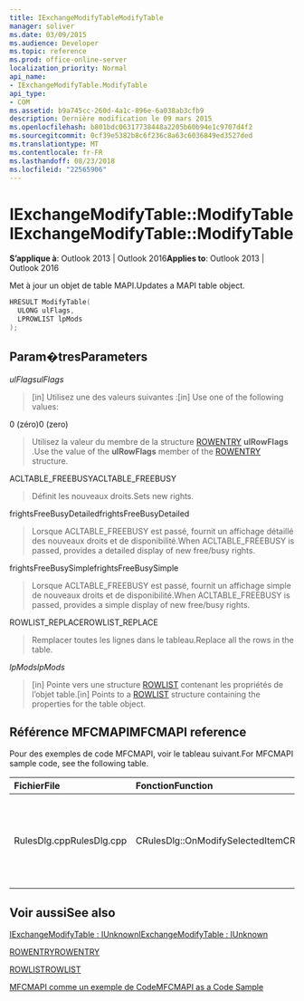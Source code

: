 ```yaml
---
title: IExchangeModifyTableModifyTable
manager: soliver
ms.date: 03/09/2015
ms.audience: Developer
ms.topic: reference
ms.prod: office-online-server
localization_priority: Normal
api_name:
- IExchangeModifyTable.ModifyTable
api_type:
- COM
ms.assetid: b9a745cc-260d-4a1c-896e-6a038ab3cfb9
description: Dernière modification le 09 mars 2015
ms.openlocfilehash: b801bdc06317738448a2205b60b94e1c9707d4f2
ms.sourcegitcommit: 0cf39e5382b8c6f236c8a63c6036849ed3527ded
ms.translationtype: MT
ms.contentlocale: fr-FR
ms.lasthandoff: 08/23/2018
ms.locfileid: "22565906"
---
```

# <a name="iexchangemodifytablemodifytable"></a><span data-ttu-id="15c82-103">IExchangeModifyTable::ModifyTable</span><span class="sxs-lookup"><span data-stu-id="15c82-103">IExchangeModifyTable::ModifyTable</span></span>

  
  
<span data-ttu-id="15c82-104">**S’applique à**: Outlook 2013 | Outlook 2016</span><span class="sxs-lookup"><span data-stu-id="15c82-104">**Applies to**: Outlook 2013 | Outlook 2016</span></span> 
  
<span data-ttu-id="15c82-105">Met à jour un objet de table MAPI.</span><span class="sxs-lookup"><span data-stu-id="15c82-105">Updates a MAPI table object.</span></span>
  
```cpp
HRESULT ModifyTable( 
  ULONG ulFlags, 
  LPROWLIST lpMods 
); 

```

## <a name="parameters"></a><span data-ttu-id="15c82-106">Param�tres</span><span class="sxs-lookup"><span data-stu-id="15c82-106">Parameters</span></span>

 <span data-ttu-id="15c82-107">_ulFlags_</span><span class="sxs-lookup"><span data-stu-id="15c82-107">_ulFlags_</span></span>
  
> <span data-ttu-id="15c82-108">[in] Utilisez une des valeurs suivantes :</span><span class="sxs-lookup"><span data-stu-id="15c82-108">[in] Use one of the following values:</span></span> 
    
<span data-ttu-id="15c82-109">0 (zéro)</span><span class="sxs-lookup"><span data-stu-id="15c82-109">0 (zero)</span></span>
  
> <span data-ttu-id="15c82-110">Utilisez la valeur du membre de la structure [ROWENTRY](rowentry.md) **ulRowFlags** .</span><span class="sxs-lookup"><span data-stu-id="15c82-110">Use the value of the **ulRowFlags** member of the [ROWENTRY](rowentry.md) structure.</span></span> 
    
<span data-ttu-id="15c82-111">ACLTABLE_FREEBUSY</span><span class="sxs-lookup"><span data-stu-id="15c82-111">ACLTABLE_FREEBUSY</span></span>
  
> <span data-ttu-id="15c82-112">Définit les nouveaux droits.</span><span class="sxs-lookup"><span data-stu-id="15c82-112">Sets new rights.</span></span>
    
<span data-ttu-id="15c82-113">frightsFreeBusyDetailed</span><span class="sxs-lookup"><span data-stu-id="15c82-113">frightsFreeBusyDetailed</span></span>
  
> <span data-ttu-id="15c82-114">Lorsque ACLTABLE_FREEBUSY est passé, fournit un affichage détaillé des nouveaux droits et de disponibilité.</span><span class="sxs-lookup"><span data-stu-id="15c82-114">When ACLTABLE_FREEBUSY is passed, provides a detailed display of new free/busy rights.</span></span>
    
<span data-ttu-id="15c82-115">frightsFreeBusySimple</span><span class="sxs-lookup"><span data-stu-id="15c82-115">frightsFreeBusySimple</span></span>
  
> <span data-ttu-id="15c82-116">Lorsque ACLTABLE_FREEBUSY est passé, fournit un affichage simple de nouveaux droits et de disponibilité.</span><span class="sxs-lookup"><span data-stu-id="15c82-116">When ACLTABLE_FREEBUSY is passed, provides a simple display of new free/busy rights.</span></span>
    
<span data-ttu-id="15c82-117">ROWLIST_REPLACE</span><span class="sxs-lookup"><span data-stu-id="15c82-117">ROWLIST_REPLACE</span></span>
  
> <span data-ttu-id="15c82-118">Remplacer toutes les lignes dans le tableau.</span><span class="sxs-lookup"><span data-stu-id="15c82-118">Replace all the rows in the table.</span></span>
    
 <span data-ttu-id="15c82-119">_lpMods_</span><span class="sxs-lookup"><span data-stu-id="15c82-119">_lpMods_</span></span>
  
> <span data-ttu-id="15c82-120">[in] Pointe vers une structure [ROWLIST](rowlist.md) contenant les propriétés de l’objet table.</span><span class="sxs-lookup"><span data-stu-id="15c82-120">[in] Points to a [ROWLIST](rowlist.md) structure containing the properties for the table object.</span></span> 
    
## <a name="mfcmapi-reference"></a><span data-ttu-id="15c82-121">Référence MFCMAPI</span><span class="sxs-lookup"><span data-stu-id="15c82-121">MFCMAPI reference</span></span>

<span data-ttu-id="15c82-122">Pour des exemples de code MFCMAPI, voir le tableau suivant.</span><span class="sxs-lookup"><span data-stu-id="15c82-122">For MFCMAPI sample code, see the following table.</span></span>
  
|<span data-ttu-id="15c82-123">**Fichier**</span><span class="sxs-lookup"><span data-stu-id="15c82-123">**File**</span></span>|<span data-ttu-id="15c82-124">**Fonction**</span><span class="sxs-lookup"><span data-stu-id="15c82-124">**Function**</span></span>|<span data-ttu-id="15c82-125">**Commentaire**</span><span class="sxs-lookup"><span data-stu-id="15c82-125">**Comment**</span></span>|
|:-----|:-----|:-----|
|<span data-ttu-id="15c82-126">RulesDlg.cpp</span><span class="sxs-lookup"><span data-stu-id="15c82-126">RulesDlg.cpp</span></span>  <br/> |<span data-ttu-id="15c82-127">CRulesDlg::OnModifySelectedItem</span><span class="sxs-lookup"><span data-stu-id="15c82-127">CRulesDlg::OnModifySelectedItem</span></span>  <br/> |<span data-ttu-id="15c82-128">MFCMAPI utilise la méthode **IExchangeModifyTable::ModifyTable** pour écrire une règle modifiée dans la table des règles.</span><span class="sxs-lookup"><span data-stu-id="15c82-128">MFCMAPI uses the **IExchangeModifyTable::ModifyTable** method to write a modified rule back to the table of rules.</span></span>  <br/> |
   
## <a name="see-also"></a><span data-ttu-id="15c82-129">Voir aussi</span><span class="sxs-lookup"><span data-stu-id="15c82-129">See also</span></span>



[<span data-ttu-id="15c82-130">IExchangeModifyTable : IUnknown</span><span class="sxs-lookup"><span data-stu-id="15c82-130">IExchangeModifyTable : IUnknown</span></span>](iexchangemodifytableiunknown.md)
  
[<span data-ttu-id="15c82-131">ROWENTRY</span><span class="sxs-lookup"><span data-stu-id="15c82-131">ROWENTRY</span></span>](rowentry.md)
  
[<span data-ttu-id="15c82-132">ROWLIST</span><span class="sxs-lookup"><span data-stu-id="15c82-132">ROWLIST</span></span>](rowlist.md)


[<span data-ttu-id="15c82-133">MFCMAPI comme un exemple de Code</span><span class="sxs-lookup"><span data-stu-id="15c82-133">MFCMAPI as a Code Sample</span></span>](mfcmapi-as-a-code-sample.md)

